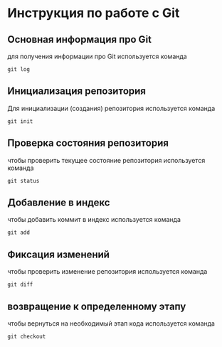 # **Инструкция по работе с Git**

## Основная информация про Git

для получения информации про Git 
используется команда 

    git log

## Инициализация репозитория

Для инициализации (создания) репозитория 
используется команда

    git init

## Проверка состояния репозитория 

чтобы проверить текущее состояние репозитория
используется команда

    git status

## Добавление в индекс

чтобы добавить коммит в индекс
используется команда 

    git add

## Фиксация изменений 

чтобы проверить изменение репозитория
используется команда

    git diff

## возвращение к определенному этапу

чтобы вернуться на необходимый этап кода
используется команда

    git checkout